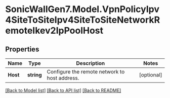 # SonicWallGen7.Model.VpnPolicyIpv4SiteToSiteIpv4SiteToSiteNetworkRemoteIkev2IpPoolHost

## Properties

Name | Type | Description | Notes
------------ | ------------- | ------------- | -------------
**Host** | **string** | Configure the remote network to host address. | [optional] 

[[Back to Model list]](../README.md#documentation-for-models) [[Back to API list]](../README.md#documentation-for-api-endpoints) [[Back to README]](../README.md)

